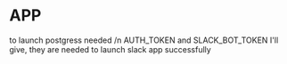 # APP

to launch postgress needed /n
AUTH_TOKEN and SLACK_BOT_TOKEN I'll give, they are needed to launch slack app successfully
